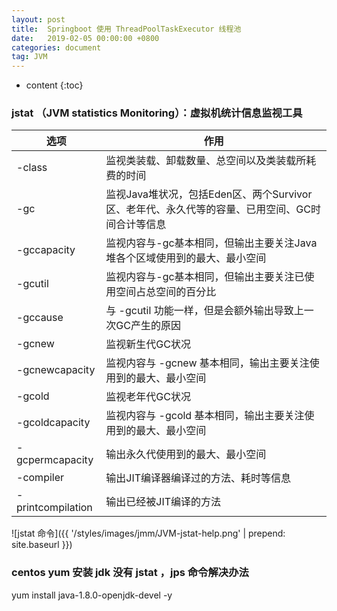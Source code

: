 ```yaml
---
layout: post
title:  Springboot 使用 ThreadPoolTaskExecutor 线程池
date:   2019-02-05 00:00:00 +0800
categories: document
tag: JVM
---
```


* content
{:toc}


### jstat （JVM statistics Monitoring）：虚拟机统计信息监视工具

选项 | 作用
--- | ---
-class | 监视类装载、卸载数量、总空间以及类装载所耗费的时间
-gc | 监视Java堆状况，包括Eden区、两个Survivor区、老年代、永久代等的容量、已用空间、GC时间合计等信息 
-gccapacity | 监视内容与-gc基本相同，但输出主要关注Java堆各个区域使用到的最大、最小空间 
-gcutil | 监视内容与-gc基本相同，但输出主要关注已使用空间占总空间的百分比
-gccause | 与 -gcutil 功能一样，但是会额外输出导致上一次GC产生的原因
-gcnew | 监视新生代GC状况
-gcnewcapacity | 监视内容与 -gcnew 基本相同，输出主要关注使用到的最大、最小空间
-gcold  | 监视老年代GC状况
-gcoldcapacity | 监视内容与 -gcold 基本相同，输出主要关注使用到的最大、最小空间
-gcpermcapacity | 输出永久代使用到的最大、最小空间
-compiler | 输出JIT编译器编译过的方法、耗时等信息 
-printcompilation | 输出已经被JIT编译的方法 

![jstat 命令]({{ '/styles/images/jmm/JVM-jstat-help.png' | prepend: site.baseurl  }})

### centos yum 安装 jdk 没有 jstat ，jps 命令解决办法

yum install java-1.8.0-openjdk-devel -y





